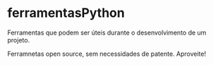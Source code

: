 # ferramentasPython

Ferramentas que podem ser úteis durante o desenvolvimento de um projeto.

Ferramnetas open source, sem necessidades de patente.
Aproveite!
